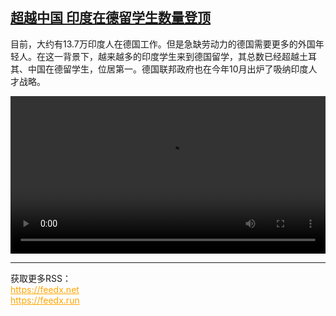 <!--1729846024000-->
[超越中国 印度在德留学生数量登顶](https://www.dw.com/zh/%E8%B6%85%E8%B6%8A%E4%B8%AD%E5%9B%BD%20%E5%8D%B0%E5%BA%A6%E5%9C%A8%E5%BE%B7%E7%95%99%E5%AD%A6%E7%94%9F%E6%95%B0%E9%87%8F%E7%99%BB%E9%A1%B6/a-70559141)
------

<p>目前，大约有13.7万印度人在德国工作。但是急缺劳动力的德国需要更多的外国年轻人。在这一背景下，越来越多的印度学生来到德国留学，其总数已经超越土耳其、中国在德留学生，位居第一。德国联邦政府也在今年10月出炉了吸纳印度人才战略。</small></p><video src="https://tvdownloaddw-a.akamaihd.net/Events/mp4/vdt_zh/2024/dwvgchi241021_indianstudents_01smw_AVC_1280x720.mp4" controls style="width:100%"></video><br><hr><div>获取更多RSS：<br><a href="https://feedx.net" style="color:orange" target="_blank">https://feedx.net</a> <br><a href="https://feedx.run" style="color:orange" target="_blank">https://feedx.run</a><br></div>
